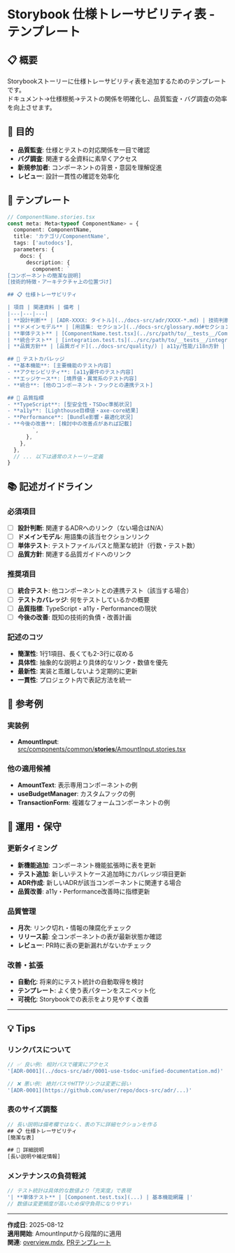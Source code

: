 # Storybook 仕様トレーサビリティ表 - テンプレート

## 📋 概要

Storybookストーリーに仕様トレーサビリティ表を追加するためのテンプレートです。  
ドキュメント→仕様根拠→テストの関係を明確化し、品質監査・バグ調査の効率を向上させます。

## 🎯 目的

- **品質監査**: 仕様とテストの対応関係を一目で確認
- **バグ調査**: 関連する全資料に素早くアクセス
- **新規参加者**: コンポーネントの背景・意図を理解促進
- **レビュー**: 設計一貫性の確認を効率化

## 📝 テンプレート

```typescript
// ComponentName.stories.tsx
const meta: Meta<typeof ComponentName> = {
  component: ComponentName,
  title: 'カテゴリ/ComponentName',
  tags: ['autodocs'],
  parameters: {
    docs: {
      description: {
        component: `
[コンポーネントの簡潔な説明]
[技術的特徴・アーキテクチャ上の位置づけ]

## 📋 仕様トレーサビリティ

| 項目 | 関連資料 | 備考 |
|---|---|---|
| **設計判断** | [ADR-XXXX: タイトル](../docs-src/adr/XXXX-*.md) | 技術判断の根拠 |
| **ドメインモデル** | [用語集: セクション](../docs-src/glossary.md#セクション) | 用語定義・制約 |
| **単体テスト** | [ComponentName.test.tsx](../src/path/to/__tests__/ComponentName.test.tsx) | XX行、Xテスト |
| **統合テスト** | [integration.test.ts](../src/path/to/__tests__/integration.test.ts) | 他コンポーネントとの連携 |
| **品質方針** | [品質ガイド](../docs-src/quality/) | a11y/性能/i18n方針 |

## 🧪 テストカバレッジ
- **基本機能**: [主要機能のテスト内容]
- **アクセシビリティ**: [a11y要件のテスト内容]
- **エッジケース**: [境界値・異常系のテスト内容]
- **統合**: [他のコンポーネント・フックとの連携テスト]

## 🎯 品質指標
- **TypeScript**: [型安全性・TSDoc準拠状況]
- **a11y**: [Lighthouse目標値・axe-core結果]
- **Performance**: [Bundle影響・最適化状況]
- **今後の改善**: [検討中の改善点があれば記載]
        `,
      },
    },
  },
  // ... 以下は通常のストーリー定義
}
```

## 📚 記述ガイドライン

### 必須項目

- [ ] **設計判断**: 関連するADRへのリンク（ない場合はN/A）
- [ ] **ドメインモデル**: 用語集の該当セクションリンク
- [ ] **単体テスト**: テストファイルパスと簡潔な統計（行数・テスト数）
- [ ] **品質方針**: 関連する品質ガイドへのリンク

### 推奨項目

- [ ] **統合テスト**: 他コンポーネントとの連携テスト（該当する場合）
- [ ] **テストカバレッジ**: 何をテストしているかの概要
- [ ] **品質指標**: TypeScript・a11y・Performanceの現状
- [ ] **今後の改善**: 既知の技術的負債・改善計画

### 記述のコツ

- **簡潔性**: 1行1項目、長くても2-3行に収める
- **具体性**: 抽象的な説明より具体的なリンク・数値を優先
- **最新性**: 実装と乖離しないよう定期的に更新
- **一貫性**: プロジェクト内で表記方法を統一

## 🔗 参考例

### 実装例

- **AmountInput**: [src/components/common/**stories**/AmountInput.stories.tsx](../src/components/common/__stories__/AmountInput.stories.tsx)

### 他の適用候補

- **AmountText**: 表示専用コンポーネントの例
- **useBudgetManager**: カスタムフックの例
- **TransactionForm**: 複雑なフォームコンポーネントの例

## 🔄 運用・保守

### 更新タイミング

- **新機能追加**: コンポーネント機能拡張時に表を更新
- **テスト追加**: 新しいテストケース追加時にカバレッジ項目更新
- **ADR作成**: 新しいADRが該当コンポーネントに関連する場合
- **品質改善**: a11y・Performance改善時に指標更新

### 品質管理

- **月次**: リンク切れ・情報の陳腐化チェック
- **リリース前**: 全コンポーネントの表が最新状態か確認
- **レビュー**: PR時に表の更新漏れがないかチェック

### 改善・拡張

- **自動化**: 将来的にテスト統計の自動取得を検討
- **テンプレート**: よく使う表パターンをスニペット化
- **可視化**: Storybookでの表示をより見やすく改善

---

## 💡 Tips

### リンクパスについて

```typescript
// ✅ 良い例: 相対パスで確実にアクセス
'[ADR-0001](../docs-src/adr/0001-use-tsdoc-unified-documentation.md)'

// ❌ 悪い例: 絶対パスやHTTPリンクは変更に弱い
'[ADR-0001](https://github.com/user/repo/docs-src/adr/...)'
```

### 表のサイズ調整

```typescript
// 長い説明は備考欄ではなく、表の下に詳細セクションを作る
## 📋 仕様トレーサビリティ
[簡潔な表]

## 📖 詳細説明
[長い説明や補足情報]
```

### メンテナンスの負荷軽減

```typescript
// テスト統計は具体的な数値より「充実度」で表現
'| **単体テスト** | [Component.test.tsx](...) | 基本機能網羅 |'
// 数値は変更頻度が高いため保守負荷になりやすい
```

---

**作成日**: 2025-08-12  
**適用開始**: AmountInputから段階的に適用  
**関連**: [overview.mdx](../overview.mdx), [PRテンプレート](../../.github/PULL_REQUEST_TEMPLATE.md)
